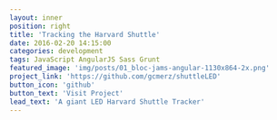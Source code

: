 ```yaml
---
layout: inner
position: right
title: 'Tracking the Harvard Shuttle'
date: 2016-02-20 14:15:00
categories: development
tags: JavaScript AngularJS Sass Grunt
featured_image: 'img/posts/01_bloc-jams-angular-1130x864-2x.png'
project_link: 'https://github.com/gcmerz/shuttleLED'
button_icon: 'github'
button_text: 'Visit Project'
lead_text: 'A giant LED Harvard Shuttle Tracker'
---
```

